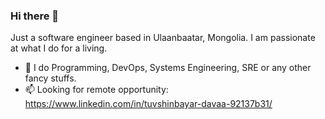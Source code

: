 ### Hi there 👋


Just a software engineer based in Ulaanbaatar, Mongolia. I am passionate at what I do for a living.

- 🔭 I do Programming, DevOps, Systems Engineering, SRE or any other fancy stuffs.
- 📫 Looking for remote opportunity: https://www.linkedin.com/in/tuvshinbayar-davaa-92137b31/
